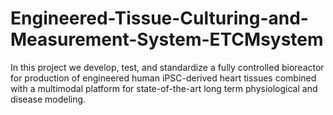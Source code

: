 # Engineered-Tissue-Culturing-and-Measurement-System-ETCMsystem
In this project we develop, test, and standardize a fully controlled bioreactor for production of engineered human iPSC-derived heart tissues combined with a multimodal platform for state-of-the-art long term physiological and disease modeling.
